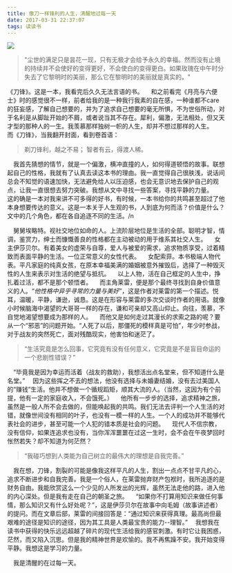 ```yaml
---
title: 像刀一样锋利的人生，清醒地过每一天
date: 2017-03-31 22:37:07
tags: 读读书
---
```

![](https://cdn.monniya.com/blogpic/2017/razoredge-01.jpg)
>"尘世的满足只是昙花一现，只有无极才会给予永久的幸福。然而没有止境的持续并不会使好的变得更好，不会使白的变得更白。如果玫瑰在中午时分失去了它黎明时的美丽，那么它在黎明时的美丽就是真实的。"

《刀锋》。这是一本，我看完后久久无法言语的书。
 和之前看完《月亮与六便士》时的感觉很不一样，前者给我的是一种我行我素的自在感，一种谁都不care的狂妄感，了解自己想要的，并为了追求自己想要的毫无所惧，不为世俗所动，对于名利是从脚趾开始的不屑，或者说当其不存在。犀利，偏激，无法相处，但又天才型的那种人的一生。我羡慕那样独树一帜的人生，却并不想过那样的人生。
 而《刀锋》，当我翻开封面，看到卷首语：
>剃刀锋利，越之不易；
智者有云，得渡人稀。

 我首先猜想的情节，就是一个偏激，横冲直撞的人，如何得道顿悟的故事。联想起自己的性格，我就有了认真去读这本书的理由。我一直觉得自己很肤浅，说话间总会不知觉的语速加快，无法避免给人以压迫感，也会无意识地去保护自己的观点，让我一直很想去努力突破。我想从文中寻找一些答案，寻找平静的力量。
 这的确是一本对我来讲不可多得的好书，有时候，一本书给你的共鸣甚至超过了他本身想要传达的意义。这是一本关于人生观的书，人到底为何而活？价值是什么？文中的几个角色，都在各自追逐不同的生活。/n
 
 舅舅埃略特。视社交地位如命的人。上流阶层地位是生活的全部。聪明才智，情调，鉴赏力，绅士而慷慨善良的性格都在主动被动的用于维系其社交人生。
 女主伊莎贝尔。有着美女的虚荣与自尊，爱人与被爱的需求，追求物质享受，过着精致而表面平静的生活。一位正常意义的女性代表。
 女配索菲。本书极端人物代表。平凡家庭的纯真女孩，在原本幸福美满的婚姻被意外摧毁后，选择了一种毁灭性的人生来表示对生活的绝望与抵抗。
 以上人物，活在自己框定的人生中，挣扎着过活，都不是那个顿悟者。
 而主角莱雷，便是那个最终寻找到自身价值意义的人。*“他性格中异乎寻常的力量与美好”*，这是作者对莱雷的第一个描述。悦耳，温暖，平静，谦逊，诚恳。这是在形容与莱雷的多次交谈时作者的用语。就像小时候脑海中渴望的大哥哥一样的存在，谦和可亲却又高山仰止。向往，羡慕，不自觉地渴望想要成为那样的人。
 而他又是如何走过其漫长的求索之路的呢？要从一个“邪恶”的问题开始。“人死了以后，那僵死的模样真是可怕”，年少时参战，对于战友的突然死亡，面对残酷现实，他害怕和迷茫了。
>“生活究竟是怎么回事，它究竟有没有任何意义，它究竟是不是盲目命运的一个悲剧性错误？”

 “毕竟我是因为幸运而活着（战友的救助），我想活出点名堂来，但不知道什么是名堂。”
 因为这些挥之不去的想法，他没有选择与未婚妻结婚，没有去过美国人的“赚钱”生活。他并不想做一个循规蹈矩，顺其大流的人。（当然，这因为有个前提，他有一定的家庭收入，不会饿死。）
 他所有一步步的选择，追求精神之旅，虽然是一般人所不会去做的，但能唤起我的共鸣。我们无法去评判一个人生活的对错，就像世间没有相同的叶子，也没有一模一样的人生。一个人的成功并不能够代表社会的进步，甚至可能一个人犯的错本质是社会的问题。
 现代人不信宗教，没有信仰，如果连追求也没有，当你浑浑噩噩在过这一生时，会不会在午夜梦回时怅然若失？却不知道为何茫然？

>“我碰巧想到人类能为自己树立的最伟大的理想是自我完善。”

 我在想，刀锋，割裂的可能是像我这样平凡的人生，割出一点点不甘平凡的心，追求不断进步和自我完善。我是一个俗人，在莱雷抛弃财产包袱时，我所追逐的是财务自由。我能欣赏这么一个少见的人所发出的光辉，虽然无法走他的路，进入他的内心深处。但是我有走在自己的朝圣之旅。
 “如果你不打算用知识来做任何事情，那么知识又有什么好处呢？”，这是伊莎贝尔在故事中向毛姆（故事讲述者）的提问。而在文章后部，莱雷的间接回答是：“通过知识来获得真理。最高尚但最艰难的途径是知识的途径，因为其工具是人类最宝贵的能力--理智。”
 我想我在读书中获得的快乐远远超越了碎片的现代生活给我的感官刺激。有时它让我困惑，茫然，而又陷入沉思。但是我的精神世界是欢愉的。我不再焦躁不安。我开始变得平静。我想这是学习的力量。

 我是清醒的在过每一天。






